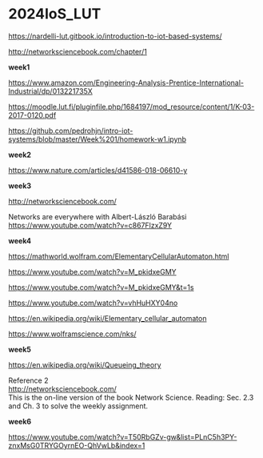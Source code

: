 # 2024IoS_LUT

https://nardelli-lut.gitbook.io/introduction-to-iot-based-systems/

http://networksciencebook.com/chapter/1

**week1**

https://www.amazon.com/Engineering-Analysis-Prentice-International-Industrial/dp/013221735X

https://moodle.lut.fi/pluginfile.php/1684197/mod_resource/content/1/K-03-2017-0120.pdf

https://github.com/pedrohjn/intro-iot-systems/blob/master/Week%201/homework-w1.ipynb


**week2**

https://www.nature.com/articles/d41586-018-06610-y



**week3**

http://networksciencebook.com/

Networks are everywhere with Albert-László Barabási   
https://www.youtube.com/watch?v=c867FlzxZ9Y






**week4**  

https://mathworld.wolfram.com/ElementaryCellularAutomaton.html  

https://www.youtube.com/watch?v=M_pkidxeGMY

https://www.youtube.com/watch?v=M_pkidxeGMY&t=1s

https://www.youtube.com/watch?v=vhHuHXY04no

https://en.wikipedia.org/wiki/Elementary_cellular_automaton

https://www.wolframscience.com/nks/


**week5**

https://en.wikipedia.org/wiki/Queueing_theory

Reference 2  
http://networksciencebook.com/  
This is the on-line version of the book Network Science. Reading: Sec. 2.3 and Ch. 3 to solve the weekly assignment.



**week6**


https://www.youtube.com/watch?v=T50RbGZv-gw&list=PLnC5h3PY-znxMsG0TRYGOyrnEO-QhVwLb&index=1
